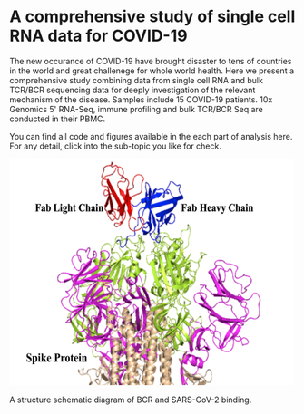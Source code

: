 # A comprehensive study of single cell RNA data for COVID-19

The new occurance of COVID-19 have brought disaster to tens of countries in the world and great challenege for whole world health. Here we present a comprehensive study combining data from single cell RNA and bulk TCR/BCR sequencing data for deeply investigation of the relevant mechanism of the disease. Samples include 15 COVID-19 patients. 10x Genomics 5' RNA-Seq, immune profiling and bulk TCR/BCR Seq are conducted in their PBMC.

You can find all code and figures available in the each part of analysis here. For any detail, click into the sub-topic you like for check.

<img  src="./github.png" width="500" height="400" >

A structure schematic diagram of BCR and SARS-CoV-2 binding. 

